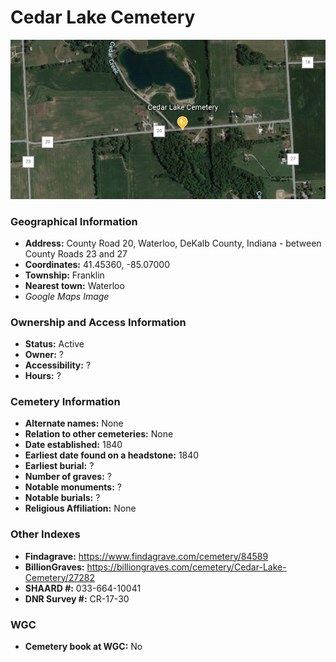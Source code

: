 # Cedar Lake Cemetery

![Cedar Lake Cemetery on Google Earth](https://github.com/FyoAtEPL/DeKalbCemeteries/blob/main/images/mapImages/CedarLakeEarth.png "Cedar Lake Cemetery on Google Earth")

### Geographical Information
- **Address:** County Road 20, Waterloo, DeKalb County, Indiana - between County Roads 23 and 27
- **Coordinates:** 41.45360, -85.07000 
- **Township:** Franklin
- **Nearest town:** Waterloo
- *Google Maps Image*

### Ownership and Access Information
- **Status:** Active
- **Owner:** ?
- **Accessibility:** ?
- **Hours:** ?

### Cemetery Information
- **Alternate names:** None
- **Relation to other cemeteries:** None
- **Date established:** 1840
- **Earliest date found on a headstone:** 1840
- **Earliest burial:** ?
- **Number of graves:** ?
- **Notable monuments:** ?
- **Notable burials:** ?
- **Religious Affiliation:** None

### Other Indexes
- **Findagrave:** https://www.findagrave.com/cemetery/84589
- **BillionGraves:** https://billiongraves.com/cemetery/Cedar-Lake-Cemetery/27282
- **SHAARD #:** 033-664-10041
- **DNR Survey #:** CR-17-30


### WGC
- **Cemetery book at WGC:** No
